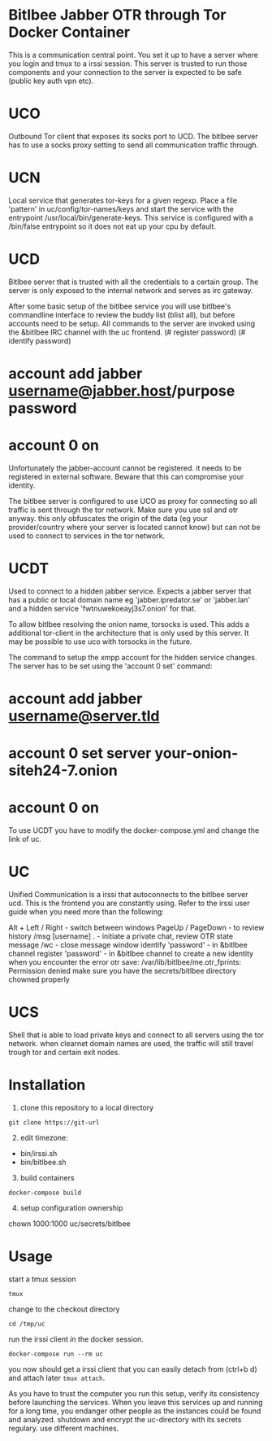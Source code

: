 Bitlbee Jabber OTR through Tor Docker Container
===============================================


This is a communication central point. You set it up to have a server
where you login and tmux to a irssi session. This server is trusted to
run those components and your connection to the server is expected to be
safe (public key auth vpn etc).

UCO
===

Outbound Tor client that exposes its socks port to UCD. The bitlbee
server has to use a socks proxy setting to send all communication
traffic through.

UCN
===

Local service that generates tor-keys for a given regexp.
Place a file 'pattern' in uc/config/tor-names/keys and start the service with the entrypoint /usr/local/bin/generate-keys. This service is configured with
a /bin/false entrypoint so it does not eat up your cpu by default.

UCD
===

Bitlbee server that is trusted with all the credentials to a certain
group. The server is only exposed to the internal network and serves as
irc gateway.

After some basic setup of the bitlbee service you will use bitlbee's
commandline interface to review the buddy list (blist all), but before
accounts need to be setup. All commands to the server are invoked using
the &bitlbee IRC channel with the uc frontend.
(# register password)
(# identify password)
# account add jabber username@jabber.host/purpose password
# account 0 on

Unfortunately the jabber-account cannot be registered. it needs to be
registered in external software. Beware that this can compromise your
identity.

The bitlbee server is configured to use UCO as proxy for connecting so
all traffic is sent through the tor network. Make sure you use ssl
and otr anyway. this only obfuscates the origin of the data (eg your
provider/country where your server is located cannot know) but can not
be used to connect to services in the tor network.

UCDT
====

Used to connect to a hidden jabber service. Expects a jabber server
that has a public or local domain name eg 'jabber.ipredator.se' or 
'jabber.lan' and a hidden service 'fwtnuwekoeayj3s7.onion' for that.

To allow bitlbee resolving the onion name, torsocks is used. This
adds a additional tor-client in the architecture that is only used
by this server. It may be possible to use uco with torsocks in the
future.

The command to setup the xmpp account for the hidden service changes.
The server has to be set using the 'account 0 set' command:
# account add jabber username@server.tld
# account 0 set server your-onion-siteh24-7.onion
# account 0 on

To use UCDT you have to modify the docker-compose.yml and
change the link of uc.

UC
==

Unified Communication is a irssi that autoconnects to the bitlbee server
ucd. This is the frontend you are constantly using. Refer to the irssi
user guide when you need more than the following:

Alt + Left / Right - switch between windows
PageUp / PageDown - to review history
/msg [username] . - initiate a private chat, review OTR state message
/wc - close message window
identify 'password' - in &bitlbee channel
register 'password' - in &bitlbee channel to create a new identity
when you encounter the error
otr save: /var/lib/bitlbee/me.otr_fprints: Permission denied
make sure you have the secrets/bitlbee directory chowned properly

UCS
===

Shell that is able to load private keys and connect to all servers
using the tor network. when clearnet domain names are used, the traffic
will still travel trough tor and certain exit nodes.

Installation
============

1. clone this repository to a local directory

```git clone https://git-url```

2. edit timezone:

  - bin/irssi.sh
  - bin/bitlbee.sh

3. build containers

```docker-compose build```

4. setup configuration ownership

chown 1000:1000 uc/secrets/bitlbee

Usage
=====

start a tmux session

```tmux```

change to the checkout directory

```cd /tmp/uc```

run the irssi client _in_ the docker session.

```docker-compose run --rm uc```

you now should get a irssi client that you can easily detach from (ctrl+b d) and attach later ```tmux attach```.

As you have to trust the computer you run this setup, verify its
consistency before launching the services. When you leave this services 
up and running for a long time, you endanger other people as the instances
could be found and analyzed. shutdown and encrypt the uc-directory with
its secrets regulary. use different machines.